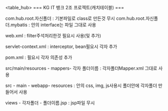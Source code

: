 <table_hub>
=== KG IT 뱅크 2조 프로젝트(캐치테이블) ===


com.hub.root.자신폴더 : 기본파일로 class로 만든것 무시
com.hub.root.자신폴더.mybatis : 안의 interface는 파일 그대로 사용

web.xml : filter주석처리한것 필요시 사용(및 추가)

servlet-context.xml : interceptor, bean필요시 각자 추가

pom.xml : 필요시 각자 의존성 추가

src/main/resources - mappers- 각자 폴더이름 : 각자폴더Mapper.xml 그대로 사용

src - main - webapp- resources : 안의 css, img, js사용시 폴더안에 각자폴더 만들어서 사용

views - 각자폴더 - 폴더이름.jsp : jsp파일 무시
